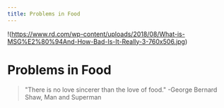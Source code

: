 ```yaml
---
title: Problems in Food
---
```


!(https://www.rd.com/wp-content/uploads/2018/08/What-is-MSG%E2%80%94And-How-Bad-Is-It-Really-3-760x506.jpg)

# Problems in Food
> "There is no love sincerer than the love of food." -George Bernard Shaw, Man and Superman

<!-- 
# Blog

<BlogIndex /> -->
